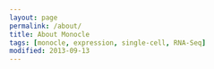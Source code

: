 ```yaml
---
layout: page
permalink: /about/
title: About Monocle
tags: [monocle, expression, single-cell, RNA-Seq]
modified: 2013-09-13
---
```


